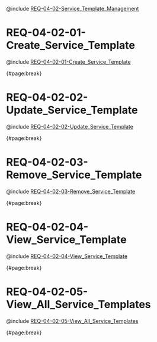 <!--
    ATTENTION: This file was generated via gradle!
               Do NOT manually edit this file! Any such changes will be overwritten!
-->

@include [REQ-04-02-Service_Template_Management](REQ-04-02-Service_Template_Management.md)

# REQ-04-02-01-Create_Service_Template

@include [REQ-04-02-01-Create_Service_Template](REQ-04-02-01-Create_Service_Template.md)

{#page:break}

# REQ-04-02-02-Update_Service_Template

@include [REQ-04-02-02-Update_Service_Template](REQ-04-02-02-Update_Service_Template.md)

{#page:break}

# REQ-04-02-03-Remove_Service_Template

@include [REQ-04-02-03-Remove_Service_Template](REQ-04-02-03-Remove_Service_Template.md)

{#page:break}

# REQ-04-02-04-View_Service_Template

@include [REQ-04-02-04-View_Service_Template](REQ-04-02-04-View_Service_Template.md)

{#page:break}

# REQ-04-02-05-View_All_Service_Templates

@include [REQ-04-02-05-View_All_Service_Templates](REQ-04-02-05-View_All_Service_Templates.md)

{#page:break}
